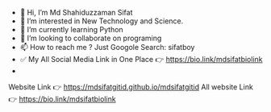 - 👋 Hi, I’m Md Shahiduzzaman Sifat
- 👀 I’m interested in New Technology and Science.
- 🌱 I’m currently learning Python
- 💞️ I’m looking to collaborate on programing
- 📫 How to reach me ? Just Googole Search: sifatboy
- ✅ My All Social Media Link in One Place 👉 https://bio.link/mdsifatbiolink
- 
Website Link 👉 https://mdsifatgitid.github.io/mdsifatgitid All website Link 👉 https://bio.link/mdsifatbiolink

